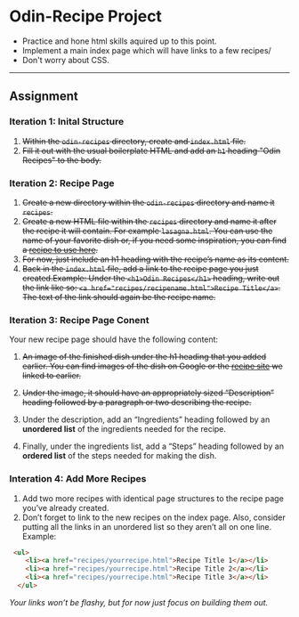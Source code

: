 # Odin-Recipe Project
- Practice and hone html skills aquired up to this point.
- Implement a main index page which will have links to a few recipes/
- Don't worry about CSS. 

<hr>

## Assignment 

### Iteration 1: Inital Structure
1. ~~Within the `odin-recipes` directory, create and `index.html` file.~~
2. ~~Fill it out with the usual boilerplate HTML and add an `h1` heading "Odin Recipes" to the body.~~

### Iteration 2: Recipe Page
1. ~~Create a new directory within the `odin-recipes` directory and name it `recipes`.~~
2. ~~Create a new HTML file within the `recipes` directory and name it after the recipe it will contain. For example `lasagna.html`. You can use the name of your favorite dish or, if you need some inspiration, you can find a [recipe to use here](https://www.allrecipes.com/).~~
3. ~~For now, just include an h1 heading with the recipe’s name as its content.~~
4. ~~Back in the `index.html` file, add a link to the recipe page you just created.Example: Under the `<h1>Odin Recipes</h1>` heading, write out the link like so: `<a href="recipes/recipename.html">Recipe Title</a>`. The text of the link should again be the recipe name.~~

### Iteration 3: Recipe Page Conent
Your new recipe page should have the following content:
1. ~~An image of the finished dish under the h1 heading that you added earlier. You can find images of the dish on Google or the [recipe site](https://www.allrecipes.com/) we linked to earlier.~~

2. ~~Under the image, it should have an appropriately sized “Description” heading followed by a paragraph or two describing the recipe.~~

3. Under the description, add an “Ingredients” heading followed by an **unordered list** of the ingredients needed for the recipe.

4. Finally, under the ingredients list, add a “Steps” heading followed by an **ordered list** of the steps needed for making the dish.

### Interation 4: Add More Recipes
1. Add two more recipes with identical page structures to the recipe page you’ve already created.
2. Don’t forget to link to the new recipes on the index page. Also, consider putting all the links in an unordered list so they aren’t all on one line.
Example:
```html
 <ul>
    <li><a href="recipes/yourrecipe.html">Recipe Title 1</a></li>
    <li><a href="recipes/yourrecipe.html">Recipe Title 2</a></li>
    <li><a href="recipes/yourrecipe.html">Recipe Title 3</a></li>
  </ul>
```
*Your links won’t be flashy, but for now just focus on building them out.*